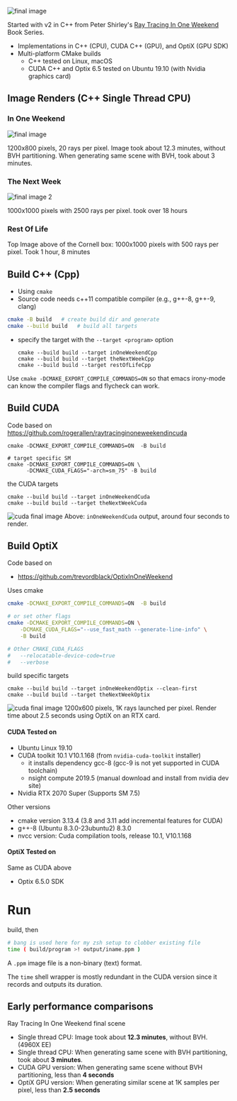 ![final image](assets/img/ROL-ch13dSH.png)

Started with v2 in C++ from Peter Shirley's [Ray Tracing In One Weekend](https://github.com/RayTracing/raytracing.github.io) Book Series.

-	Implementations in C++ (CPU), CUDA C++ (GPU), and OptiX (GPU SDK)
-	Multi-platform CMake builds
	-	C++ tested on Linux, macOS
	-	CUDA C++ and Optix 6.5 tested on Ubuntu 19.10 (with Nvidia graphics card)

Image Renders (C++ Single Thread CPU)
-------------------------------------

### In One Weekend

![final image](assets/img/IOW-ch13f.png)

1200x800 pixels, 20 rays per pixel. Image took about 12.3 minutes, without BVH partitioning. When generating same scene with BVH, took about 3 minutes.

### The Next Week

![final image 2](assets/img/TNW-ch10hSH.png)

1000x1000 pixels with 2500 rays per pixel. took over 18 hours

### Rest Of Life

Top Image above of the Cornell box: 1000x1000 pixels with 500 rays per pixel. Took 1 hour, 8 minutes

Build C++ (Cpp)
---------------

-	Using `cmake`
-	Source code needs c++11 compatible compiler (e.g., g++-8, g++-9, clang)

```bash
cmake -B build   # create build dir and generate
cmake --build build   # build all targets
```

-	specify the target with the `--target <program>` option

	```
	cmake --build build --target inOneWeekendCpp
	cmake --build build --target theNextWeekCpp
	cmake --build build --target restOfLifeCpp
	```

Use `cmake -DCMAKE_EXPORT_COMPILE_COMMANDS=ON` so that emacs irony-mode can know the compiler flags and flycheck can work.

Build CUDA
----------

Code based on https://github.com/rogerallen/raytracinginoneweekendincuda

```
cmake -DCMAKE_EXPORT_COMPILE_COMMANDS=ON  -B build

# target specific SM
cmake -DCMAKE_EXPORT_COMPILE_COMMANDS=ON \
      -DCMAKE_CUDA_FLAGS="-arch=sm_75" -B build
```

the CUDA targets

```
cmake --build build --target inOneWeekendCuda
cmake --build build --target theNextWeekCuda
```

![cuda final image](assets/img/IOW-cu12b.png) Above: `inOneWeekendCuda` output, around four seconds to render.

Build OptiX
-----------

Code based on

-	https://github.com/trevordblack/OptixInOneWeekend

Uses cmake

```bash
cmake -DCMAKE_EXPORT_COMPILE_COMMANDS=ON  -B build

# or set other flags
cmake -DCMAKE_EXPORT_COMPILE_COMMANDS=ON \
    -DCMAKE_CUDA_FLAGS="--use_fast_math --generate-line-info" \
    -B build

# Other CMAKE_CUDA_FLAGS
#   --relocatable-device-code=true
#   --verbose
```

build specific targets

```
cmake --build build --target inOneWeekendOptix --clean-first
cmake --build build --target theNextWeekOptix
```

![cuda final image](assets/img/IOW-OptiX-final.png) 1200x600 pixels, 1K rays launched per pixel. Render time about 2.5 seconds using OptiX on an RTX card.

#### CUDA Tested on

-	Ubuntu Linux 19.10
-	CUDA toolkit 10.1 V10.1.168 (from `nvidia-cuda-toolkit` installer)
	-	it installs dependency gcc-8 (gcc-9 is not yet supported in CUDA toolchain)
	-	nsight compute 2019.5 (manual download and install from nvidia dev site)
-	Nvidia RTX 2070 Super (Supports SM 7.5)

Other versions

-	cmake version 3.13.4 (3.8 and 3.11 add incremental features for CUDA)
-	g++-8 (Ubuntu 8.3.0-23ubuntu2) 8.3.0
-	nvcc version: Cuda compilation tools, release 10.1, V10.1.168

#### OptiX Tested on

Same as CUDA above

-	Optix 6.5.0 SDK

Run
===

build, then

```bash
# bang is used here for my zsh setup to clobber existing file
time ( build/program >! output/iname.ppm )
```

A `.ppm` image file is a non-binary (text) format.

The `time` shell wrapper is mostly redundant in the CUDA version since it records and outputs its duration.

Early performance comparisons
-----------------------------

Ray Tracing In One Weekend final scene

-	Single thread CPU: Image took about **12.3 minutes**, without BVH. (4960X EE)
-	Single thread CPU: When generating same scene with BVH partitioning, took about **3 minutes**.
-	CUDA GPU version: When generating same scene without BVH partitioning, less than **4 seconds**
-	OptiX GPU version: When generating similar scene at 1K samples per pixel, less than **2.5 seconds**
